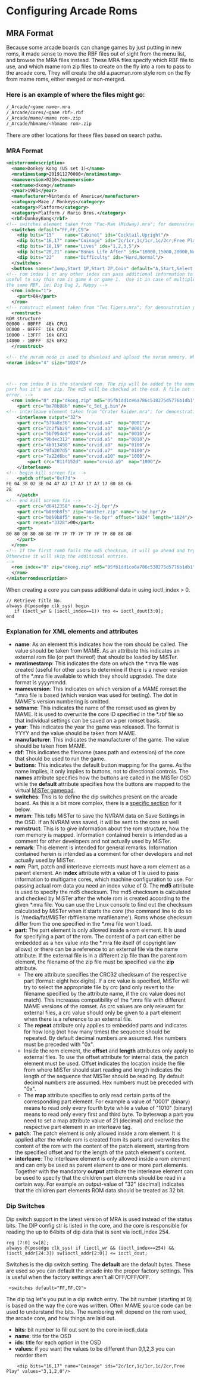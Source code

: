 # Configuring Arcade Roms

## MRA Format

Because some arcade boards can change games by just putting in new roms, it made sense to move the RBF files out of sight from the menu list, and browse the MRA files instead. These MRA files specify which RBF file to use, and which mame rom zip files to create on the fly into a rom to pass to the arcade core. They will create the old a.pacman.rom style rom on the fly from mame roms, either merged or non-merged.

### Here is an example of where the files might go:
```bash
/_Arcade/<game name>.mra
/_Arcade/cores/<game rbf>.rbf
/_Arcade/mame/<mame rom>.zip
/_Arcade/hbmame/<hbmame rom>.zip
```
There are other locations for these files based on search paths.

### MRA Format
```xml
<misterromdescription>
  <name>Donkey Kong (US set 1)</name>
  <mratimestamp>201911270000</mratimestamp>
  <mameversion>0216</mameversion>
  <setname>dkong</setname>
  <year>1981</year>
  <manufacturer>Nintendo of America</manufacturer>
  <category>Maze / Monkeys</category>
  <category>Platform</category>
  <category>Platform / Mario Bros.</category>
  <rbf>DonkeyKong</rbf>
<!-- switches element taken from "Pac-Man (Midway).mra"; for demonstration purposes only -->
  <switches default="FF,FF,C9">
    <dip bits="15"    name="Cabinet" ids="Cocktail,Upright"/>
    <dip bits="16,17" name="Coinage" ids="2c/1cr,1c/1cr,1c/2cr,Free Play" values="3,1,2,0"/>
    <dip bits="18,19" name="Lives" ids="1,2,3,5"/>
    <dip bits="20,21" name="Bonus Life After" ids="10000,15000,20000,None"/>
    <dip bits="22"    name="Difficulty" ids="Hard,Normal"/>
  </switches>
  <buttons names="Jump,Start 1P,Start 2P,Coin" default="A,Start,Select,R"/>
<!-- rom index 1 or any other index can pass additional information to a rom.
useful to say this rom is game A or game 1.  Use it in case of multiple games for
the same RBF, ie: Dig Dug 2, Mappy -->
  <rom index="1">
    <part>0A</part>
  </rom>
<!-- romstruct element taken from "Two Tigers.mra"; for demonstration purposes only -->
  <romstruct>
ROM structure
00000 - 0BFFF  48k CPU1
0C000 - 0FFFF  16k CPU2
10000 - 13FFF  16k GFX1
14000 - 1BFFF  32k GFX2
  </romstruct>

<!-- the nvram node is used to download and upload the nvram memory. When the user hits "Save Settings" in the OSD it triggers ioctl_upload. This isn't available in Donkey Kong because it didn't originally have NVRAM -->
<nvram index="4" size="1024"/>



<!-- rom index 0 is the standard rom. The zip will be added to the name inside the part, unless the
part has it's own zip. The md5 will be checked at the end. A file not found error is reported before an md5
error. -->
  <rom index="0" zip="dkong.zip" md5="05fb1dd1ce6a786c538275d5776b1db1" type="merged|nonmerged|split">
    <part crc="ba70b88b" name="c_5et_g.bin"/>
<!-- interleave element taken from "Crater Raider.mra"; for demonstration purposes only -->
    <interleave output="32">
	<part crc="579a8e36" name="crvid.a4"  map="0001"/>
	<part crc="2c2f5b29" name="crvid.a3"  map="0001"/>
	<part crc="5bf954e0" name="crvid.a6"  map="0010"/>
	<part crc="9bdec312" name="crvid.a5"  map="0010"/>
	<part crc="4b913498" name="crvid.a8"  map="0100"/>
	<part crc="9fa307d5" name="crvid.a7"  map="0100"/>
	<part crc="7a22d6bc" name="crvid.a10" map="1000"/>
        <part crc="811f152d" name="crvid.a9"  map="1000"/>
    </interleave>
<!-- begin kill screen fix -->
    <patch offset="0xf7d">
FE 04 38 02 3E 04 47 A7 17 A7 17 A7 17 80 80 C6 
28
    </patch>
<!-- end kill screen fix -->
    <part crc="d6412358" name="c-2j.bpr"/>
    <part crc="b869b8f5" zip="another.zip" name="v-5e.bpr"/>
    <part crc="b869b8f5" name="v-5e.bpr" offset="1024" length="1024"/>
    <part repeat="3328">00</part>
    <part>
80 80 80 80 80 80 7F 7F 7F 7F 7F 7F 7F 80 80 80
    </part>
  </rom>
<!-- If the first rom0 fails the md5 checksum, it will go ahead and try again if another entry is present.
Otherwise it will skip the additional entries.
-->
  <rom index="0" zip="dkong.zip" md5="05fb1dd1ce6a786c538275d5776b1db1">
  </rom>
</misterromdescription>

```

When creating a core you can pass additional data in using ioctl_index > 0. 

```
// Retrieve Title No.
always @(posedge clk_sys) begin
   if (ioctl_wr & (ioctl_index==1)) tno <= ioctl_dout[3:0];
end

```

### Explanation for XML elements and attributes
* **name**: As an element this indicates how the rom should be called. The value should be taken from MAME. As an attribute this indicates an external rom file (or part thereof) that should be loaded by MiSTer.
* **mratimestamp**: This indicates the date on which the *.mra file was created (useful for other users to determine if there is a newer version of the *.mra file available to which they should upgrade). The date format is yyyymmdd.
* **mameversion**: This indicates on which version of a MAME romset the *.mra file is based (which version was used for testing). The dot in MAME's version numbering is omitted.
* **setname**: This indicates the name of the romset used as given by MAME. It is used to overwrite the core ID specified in the *.rbf file so that individual settings can be saved on a per romset basis.
* **year**: This indicates the year the game was released. The format is YYYY and the value should be taken from MAME.
* **manufacturer**: This indicates the manufacturer of the game. The value should be taken from MAME.
* **rbf**: This indicates the filename (sans path and extension) of the core that should be used to run the game.
* **buttons**: This indicates the default button mapping for the game. As the name implies, it only implies to buttons, not to directional controls. The **names** attribute specifies how the buttons are called in the MiSTer OSD while the **default** attribute specifies how the buttons are mapped to the virtual [MiSTer gamepad](/MiSTer-devel/Main_MiSTer/wiki/Main-Joystick-Mapping#mister-gamepad).
* **switches**: This is to define the dip switches present on the arcade board. As this is a bit more complex, there is a [specific section](#Dip-Switches) for it below.
* **nvram**: This tells MiSTer to save the NVRAM data on Save Settings in the OSD. If an NVRAM was saved, it will be sent to the core as well
* **romstruct**: This is to give information about the rom structure, how the rom memory is mapped. Information contained herein is intended as a comment for other developers and not actually used by MiSTer.
* **remark**: This element is intended for general remarks. Information contained herein is intended as a comment for other developers and not actually used by MiSTer.
* **rom**: Part, patch and interleave elements must have a rom element as a parent element. An **index** attribute with a value of 1 is used to pass information to multigame cores, which machine configuration to use. For passing actual rom data you need an index value of 0. The **md5** attribute is used to specify the md5 checksum. The md5 checksum is calculated and checked by MiSTer after the whole rom is created according to the given *.mra file. You can use the Linux console to find out the checksum calculated by MiSTer when it starts the core (the command line to do so is '/media/fat/MiSTer rbffilename mrafilename'). Roms whose checksum differ from the one specified in the *.mra file won't load.
* **part**: The part element is only allowed inside a rom element. It is used for specifying a part of the rom. The content of a part can either be embedded as a hex value into the *.mra file itself (if copyright law allows) or there can be a reference to an external file via the name attribute. If the external file is in a different zip file than the parent rom element, the filename of the zip file must be specified via the **zip** attribute.
  * The **crc** attribute specifies the CRC32 checksum of the respective part (format: eight hex digits). If a crc value is specified, MiSTer will try to select the appropriate file by crc (and only revert to the filename specified by the attribute name, if the crc value does not match). This increases compatibility of the *.mra file with different MAME versions of the romset. As crc values are only relevant for external files, a crc value should only be given to a part element when there is a reference to an external file.
  * The **repeat** attribute only applies to embedded parts and indicates for how long (not how many times) the sequence should be repeated. By default decimal numbers are assumed. Hex numbers must be preceded with "0x".
  * Inside the rom element, the **offset** and **length** attributes only apply to external files. To use the offset attribute for internal data, the patch element must be used. Offset indicates the location inside the file from where MiSTer should start reading and length indicates the length of the sequence that MiSTer should be reading. By default decimal numbers are assumed. Hex numbers must be preceded with "0x".
  * The **map** attribute specifies to only read certain parts of the corresponding part element. For example a value of "0001" (binary) means to read only every fourth byte while a value of "1010" (binary) means to read only every first and third byte. To byteswap a part you need to set a map attribute value of 21 (decimal) and enclose the respective part element in an interleave tag.
* **patch**: The patch element is only allowed inside a rom element. It is applied after the whole rom is created from its parts and overwrites the content of the rom with the content of the patch element, starting from the specified offset and for the length of the patch element's content.
* **interleave**: The interleave element is only allowed inside a rom element and can only be used as parent element to one or more part elements. Together with the mandatory **output** attribute the interleave element can be used to specify that the children part elements should be read in a certain way. For example an output-value of "32" (decimal) indicates that the children part elements ROM data should be treated as 32 bit.

### Dip Switches

Dip switch support in the latest version of MRA is used instead of the status bits. The DIP config str is listed in the core, and the core is responsible for reading the up to 64bits of dip data that is sent via ioctl_index 254.

```
reg [7:0] sw[8];
always @(posedge clk_sys) if (ioctl_wr && (ioctl_index==254) && !ioctl_addr[24:3]) sw[ioctl_addr[2:0]] <= ioctl_dout;
```

Switches is the dip switch setting. The **default** are the default bytes. These are used so you can default the arcade into the proper factory settings. This is useful when the factory settings aren't all OFF/OFF/OFF.

```
 <switches default="FF,FF,C9">
```

The dip tag let's you put in a dip switch entry. The bit number (starting at 0) is based on the way the core was written. Often MAME source code can be used to understand the bits. The numbering will depend on the rom used, the arcade core, and how things are laid out.
 
* **bits**: bit number to fill out sent to the core in ioctl_data
* **name**: title for the OSD
* **ids**: title for each option in the OSD
* **values**: if you want the values to be different than 0,1,2,3 you can reorder them
 
```
    <dip bits="16,17" name="Coinage" ids="2c/1cr,1c/1cr,1c/2cr,Free Play" values="3,1,2,0"/>
```